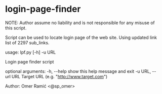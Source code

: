 # login-page-finder
NOTE: Author assume no liability and is not responsible for any misuse of this script.

Script can be used to locate login page of the web site.
Using updated link list of 2297 sub_links.

usage: lpf.py [-h] -u URL

Login page finder script

optional arguments:
  -h, --help         show this help message and exit
  -u URL, --url URL  Target URL (e.g. "http://www.target.com")

Author: Omer Ramić <@sp_omer>


